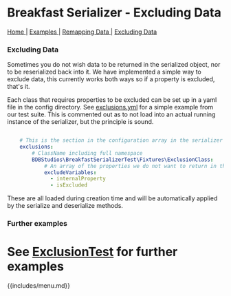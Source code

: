 # Breakfast Serializer - Excluding Data

<nav>
    <span>
        <a href='index.md'>
            Home
        </a>
    </span>
    | 
    <span>
        <a href='examples.md'>
            Examples
        </a>
    </span>
     |
    <span>
        <a href='remapping.md'>
            Remapping Data
        </a>
    </span>
     | 
    <span>
        <a href='exclusions.md'>
            Excluding Data
        </a>
    </span>
</nav>

### Excluding Data

Sometimes you do not wish data to be returned in the serialized object, nor to be reserialized back into it.
We have implemented a simple way to exclude data, this currently works both ways so if a property is excluded, that's it.

Each class that requires properties to be excluded can be set up in a yaml file in the config directory. See 
[exclusions.yml](../config/exclusions/exclusions.yml) for a simple example from our test suite. This is commented out as 
to not load into an actual running instance of the serializer, but the principle is sound.

```yml

    # This is the section in the configuration array in the serializer in which this resides
    exclusions:
        # ClassName including full namespace
        BDBStudios\BreakfastSerializerTest\Fixtures\ExclusionClass:
            # An array of the properties we do not want to return in the serialized object
            excludeVariables:
              - internalProperty
              - isExcluded

```

These are all loaded during creation time and will be automatically applied by the serialize and deserialize methods.

### Further examples 

See [ExclusionTest](../test/BreakfastSerializer/ExclusionTEst.php) for further examples
=======
{{includes/menu.md}}
